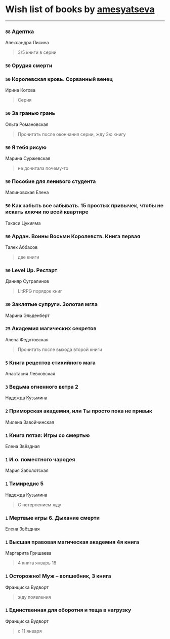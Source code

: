 # Wish list of books by [amesyatseva](http://vk.com/id3358937)
---

### `88` Адептка
Александра Лисина
> 3/5 книги в серии

### `50` Орудия смерти

### `50` Королевская кровь. Сорванный венец
Ирина Котова
> Серия

### `50` За гранью грань
Ольга Романовская
> Прочитать после окончания серии, жду 3ю книгу

### `50` Я тебя рисую
Марина Суржевская
> не дочитала почему-то

### `50` Пособие для ленивого студента
Малиновская Елена

### `50` Как забыть все забывать. 15 простых привычек, чтобы не искать ключи по всей квартире
Такаси Цукияма

### `50` Ардан. Воины Восьми Королевств. Книга первая
Талех Аббасов
> две книги

### `50` Level Up. Рестарт
Данияр Сугралинов
> LitRPG порядок книг

### `30` Заклятые супруги. Золотая мгла
Марина Эльденберт

### `25` Академия магических секретов
Алена Федотовская
> Прочитать после выхода второй книги

### `5` Книга рецептов стихийного мага
Анастасия Левковская

### `3` Ведьма огненного ветра 2
Надежда Кузьмина

### `2` Приморская академия, или Ты просто пока не привык
Милена Завойчинская

### `1` Книга пятая: Игры со смертью
Елена Звёздная

### `1` И.о. поместного чародея
Мария Заболотская

### `1` Тимиредис 5
Надежда Кузьмина
> С нетерпением жду

### `1` Мертвые игры 6. Дыхание смерти
Елена Звёздная

### `1` Высшая правовая магическая академия 4я книга
Маргарита Гришаева
> 4 книга январь 18

### `1` Осторожно! Муж – волшебник, 3 книга
Франциска Вудворт
> жду появления

### `1` Единственная для оборотня и теща в нагрузку
Франциска Вудворт
> с 11 января

